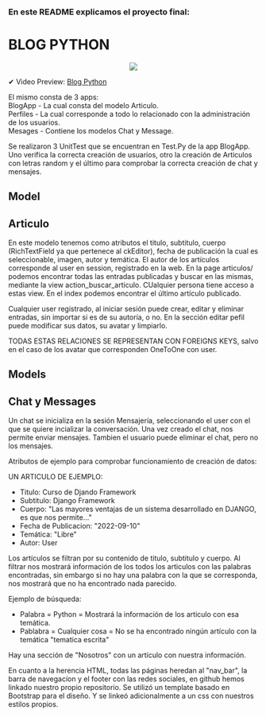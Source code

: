 
### En este README explicamos el proyecto final:

# BLOG PYTHON

<p align="center">
<img src="https://github.com/marti-fdez/Entrega1_Fernandez_Cuartero_Torres/blob/99ce287b983549e84eb3bb81a8dacba0c9d0396d/Setup%20-%20Awesome%20Screenshot.gif">
</p>

✔ Video Preview: 
<a href="https://www.awesomescreenshot.com/video/11476136?key=87c5ef9c52fdbaa0c258cfe4d34c9c58" target="_blank">Blog Python</a>

El mismo consta de 3 apps: <br>
BlogApp - La cual consta del modelo Articulo.<br>
Perfiles - La cual corresponde a todo lo relacionado con la administración de los usuarios.<br>
Mesages - Contiene los modelos Chat y Message.<br>

Se realizaron 3 UnitTest que se encuentran en Test.Py de la app BlogApp. Uno verifica la correcta creación de usuarios, otro la creación de Articulos con letras random y el último para comprobar la correcta creación de chat y mensajes.

## Model<br>
## Articulo<br>
En este modelo tenemos como atributos el titulo, subtitulo, cuerpo (RichTextField ya que pertenece al ckEditor), fecha de publicación la cual es seleccionable, imagen, autor y temática.
El autor de los artículos corresponde al user en session, registrado en la web. 
En la page articulos/ podemos encontrar todas las entradas publicadas y buscar en las mismas, mediante la view action_buscar_articulo. CUalquier persona tiene acceso a estas view. En el index podemos encontrar el último artículo publicado. 

Cualquier user registrado, al iniciar sesión puede crear, editar y eliminar entradas, sin importar si es de su autoría, o no. En la sección editar pefil puede modificar sus datos, su avatar y limpiarlo.

TODAS ESTAS RELACIONES SE REPRESENTAN CON FOREIGNS KEYS, salvo en el caso de los avatar que corresponden OneToOne con user.

## Models<br>
## Chat y Messages<br>
Un chat se inicializa en la sesión Mensajería, seleccionando el user con el que se quiere incializar la conversación. Una vez creado el chat, nos permite enviar mensajes. Tambien el usuario puede eliminar el chat, pero no los mensajes.


Atributos de ejemplo para comprobar funcionamiento de creación de datos:

UN ARTICULO DE EJEMPLO:
 - Titulo: Curso de Djando Framework
 - Subtitulo: Django Framework
 - Cuerpo: "Las mayores ventajas de un sistema desarrollado en DJANGO, es que nos permite..."
 - Fecha de Publicacion: "2022-09-10"
 - Temática: "Libre"
 - Autor: User

Los artículos se filtran por su contenido de titulo, subtitulo y cuerpo.
Al filtrar nos mostrará información de los todos los articulos con las palabras encontradas, sin embargo si no hay una palabra con la que se corresponda,
nos mostrará que no ha encontrado nada parecido.

Ejemplo de búsqueda:
 - Palabra = Python = Mostrará la información de los articulo con esa temática.
 - Pablabra = Cualquier cosa = No se ha encontrado ningún artículo con la temática "tematica escrita"

Hay una sección de "Nosotros" con un artículo con nuestra información.

En cuanto a la herencia HTML, todas las páginas heredan al "nav_bar", la barra de navegacíon y el footer con las redes sociales, en github hemos linkado 
nuestro propio repositorio.
Se utilizó un template basado en Bootstrap para el diseño. Y se linkeó adicionalmente a un css con nuestros estilos propios.


